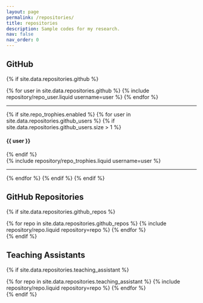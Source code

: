 ```yaml
---
layout: page
permalink: /repositories/
title: repositories
description: Sample codes for my research.
nav: false
nav_order: 0
---
```


## GitHub

{% if site.data.repositories.github %}

<div class="repositories d-flex flex-wrap flex-md-row flex-column justify-content-between align-items-center">
  {% for user in site.data.repositories.github %}
    {% include repository/repo_user.liquid username=user %}
  {% endfor %}
</div>

---

{% if site.repo_trophies.enabled %}
{% for user in site.data.repositories.github_users %}
{% if site.data.repositories.github_users.size > 1 %}

  <h4>{{ user }}</h4>
  {% endif %}
  <div class="repositories d-flex flex-wrap flex-md-row flex-column justify-content-between align-items-center">
  {% include repository/repo_trophies.liquid username=user %}
  </div>

---

{% endfor %}
{% endif %}
{% endif %}

## GitHub Repositories

{% if site.data.repositories.github_repos %}

<div class="repositories d-flex flex-wrap flex-md-row flex-column justify-content-between align-items-center">
  {% for repo in site.data.repositories.github_repos %}
    {% include repository/repo.liquid repository=repo %}
  {% endfor %}
</div>
{% endif %}

## Teaching Assistants

{% if site.data.repositories.teaching_assistant %}

<div class="teaching-assistants d-flex flex-wrap flex-md-row flex-column justify-content-between align-items-center">
  {% for repo in site.data.repositories.teaching_assistant %}
    {% include repository/repo.liquid repository=repo %}
  {% endfor %}
</div>
{% endif %}